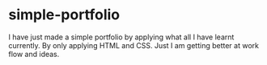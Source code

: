 # simple-portfolio
I have just made a simple portfolio by applying what all I have learnt currently. By only applying HTML and CSS. Just I am getting better at work flow and ideas.
